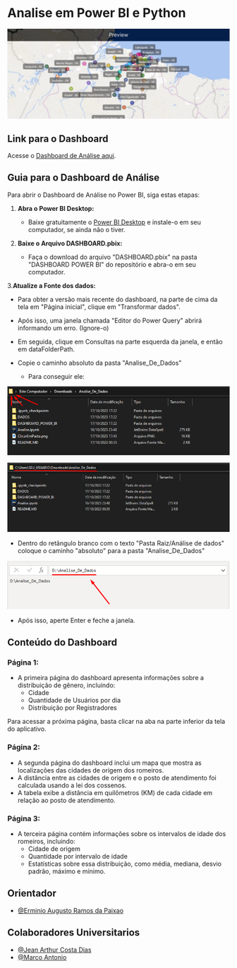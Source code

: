 # Analise em Power BI e Python

![img](/Analise_De_Dados//images_readme/image_readme.png)

## Link para o Dashboard

Acesse o [Dashboard de Análise aqui](./DASHBOARD_POWER_BI/DASHBOARD.pbix).

## Guia para o Dashboard de Análise

Para abrir o Dashboard de Análise no Power BI, siga estas etapas:

1. **Abra o Power BI Desktop:**
   - Baixe gratuitamente o [Power BI Desktop](https://powerbi.microsoft.com/) e instale-o em seu computador, se ainda não o tiver.

2. **Baixe o Arquivo DASHBOARD.pbix:**
   - Faça o download do arquivo "DASHBOARD.pbix" na pasta "DASHBOARD POWER BI" do repositório e abra-o em seu computador.

3.**Atualize a Fonte dos dados:**
   - Para obter a versão mais recente do dashboard, na parte de cima da tela em "Página inicial", clique em "Transformar dados".

   - Após isso, uma janela chamada "Editor do Power Query" abrirá informando um erro. (Ignore-o)

   - Em seguida, clique em Consultas na parte esquerda da janela, e então em dataFolderPath.

   - Copie o caminho absoluto da pasta "Analise_De_Dados"
      - Para conseguir ele:

   ![img]( /Analise_De_Dados//images_readme/ClicarEmPasta.png )

   ![img]( /Analise_De_Dados//images_readme/Caminho_absoluto.png )

   - Dentro do retângulo branco com o texto "Pasta Raiz/Análise de dados" coloque o caminho "absoluto" para a pasta "Analise_De_Dados"

   ![img]( /Analise_De_Dados//images_readme/ColarOCaminho.png )

   - Após isso, aperte Enter e feche a janela.

## Conteúdo do Dashboard

### Página 1:

- A primeira página do dashboard apresenta informações sobre a distribuição de gênero, incluindo:
  - Cidade
  - Quantidade de Usuários por dia
  - Distribuição por Registradores

Para acessar a próxima página, basta clicar na aba na parte inferior da tela do aplicativo.

### Página 2:

- A segunda página do dashboard inclui um mapa que mostra as localizações das cidades de origem dos romeiros.
- A distância entre as cidades de origem e o posto de atendimento foi calculada usando a lei dos cossenos.
- A tabela exibe a distância em quilômetros (KM) de cada cidade em relação ao posto de atendimento.

### Página 3:

- A terceira página contém informações sobre os intervalos de idade dos romeiros, incluindo:
  - Cidade de origem
  - Quantidade por intervalo de idade
  - Estatísticas sobre essa distribuição, como média, mediana, desvio padrão, máximo e mínimo.


## Orientador

- [@Erminio Augusto Ramos da Paixao](http://lattes.cnpq.br/3441462516404507)

## Colaboradores Universitarios

- [@Jean Arthur Costa Dias](https://github.com/JeanArthurCostaDias)
- [@Marco Antonio](https://github.com/marco0antonio0)
